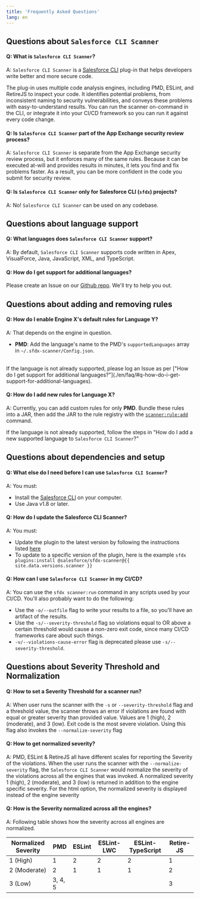 ```yaml
---
title: 'Frequently Asked Questions'
lang: en
---
```

## Questions about `Salesforce CLI Scanner`

#### Q: What is `Salesforce CLI Scanner`?
A: `Salesforce CLI Scanner` is a [Salesforce CLI](https://developer.salesforce.com/docs/atlas.en-us.sfdx_cli_plugins.meta/sfdx_cli_plugins/cli_plugins_architecture.htm) plug-in that helps developers write better and more
secure code.

The plug-in uses multiple code analysis engines, including PMD, ESLint, and RetireJS to inspect your code. It identifies potential problems, from inconsistent naming to security vulnerabilities, and conveys these problems with easy-to-understand results.
You can run the scanner on-command in the CLI, or integrate it into your CI/CD framework so you can run it against every code change.

#### Q: Is `Salesforce CLI Scanner` part of the App Exchange security review process?
A: `Salesforce CLI Scanner` is separate from the App Exchange security review process, but it enforces many of the same rules. Because it can be executed at-will and provides results in minutes, it lets you find and fix problems faster. As a result, you
can be more confident in the code you submit for security review.

#### Q: Is `Salesforce CLI Scanner` only for Salesforce CLI (`sfdx`) projects?
A: No! `Salesforce CLI Scanner` can be used on any codebase.

## Questions about language support

#### Q: What languages does `Salesforce CLI Scanner` support?
A: By default, `Salesforce CLI Scanner` supports code written in Apex, VisualForce, Java, JavaScript, XML, and TypeScript.

#### Q: How do I get support for additional languages?
Please create an Issue on our [Github repo](https://github.com/forcedotcom/sfdx-scanner). We'll try to help you out. 

## Questions about adding and removing rules

#### Q: How do I enable Engine X's default rules for Language Y?
A: That depends on the engine in question.
- __PMD__: Add the language's name to the PMD's `supportedLanguages` array in
`~/.sfdx-scanner/Config.json`.
<br/>
If the language is not already supported, please log an Issue as per
["How do I get support for additional languages?"](./en/faq/#q-how-do-i-get-support-for-additional-languages).

#### Q: How do I add new rules for Language X?
A: Currently, you can add custom rules for only __PMD__. Bundle these rules into a JAR, then add the JAR to the rule registry with the [`scanner:rule:add`](./en/scanner-commands/add/#example) command.

If the language is not already supported, follow the steps in "How do I add a new supported language to `Salesforce CLI Scanner`?"

## Questions about dependencies and setup

#### Q: What else do I need before I can use `Salesforce CLI Scanner`?
A: You must:
- Install the [Salesforce CLI](https://developer.salesforce.com/tools/sfdxcli) on your computer.
- Use Java v1.8 or later.

#### Q: How do I update the Salesforce CLI Scanner?
A: You must:
- Update the plugin to the latest version by following the instructions listed [here](./en/getting-started/install/#upgrade-plug-in)
- To update to a specific version of the plugin, here is the example `sfdx plugins:install @salesforce/sfdx-scanner@{{ site.data.versions.scanner }}`

#### Q: How can I use `Salesforce CLI Scanner` in my CI/CD?
A: You can use the `sfdx scanner:run` command in any scripts used by your CI/CD. You'll also probably want to do the following:
- Use the `-o/--outfile` flag to write your results to a file, so you'll have an artifact of the results.
- Use the `-s/--severity-threshold` flag so violations equal to OR above a certain threshold would cause a non-zero exit code, since many CI/CD frameworks care about such things.
- `-v/--violations-cause-error` flag is deprecated please use `-s/--severity-threshold`. 

## Questions about Severity Threshold and Normalization

#### Q: How to set a Severity Threshold for a scanner run?
A: When user runs the scanner with the `-s` or `--severity-threshold` flag and a threshold value, the scanner throws an error if violations are found with equal or greater severity than provided value. Values are 1 (high), 2 (moderate), and 3 (low). Exit code is the most severe violation. Using this flag also invokes the `--normalize-severity` flag

#### Q: How to get normalized severity?
A: PMD, ESLint & RetireJS all have different scales for reporting the Severity of the violations. When the user runs the scanner with the `--normalize-severity` flag, the `Salesforce CLI Scanner` would normalize the severity of the violations across all the engines that was invoked.  A normalized severity 1 (high), 2 (moderate), and 3 (low) is returned in addition to the engine specific severity. For the html option, the normalized severity is displayed instead of the engine severity	

#### Q: How is the Severity normalized across all the engines?
A: Following table shows how the severity across all engines are normalized. 

| Normalized Severity | PMD     | ESLint | ESLint-LWC | ESLint-TypeScript | Retire-JS |
| ------------------- | ------- | ------ | ---------- | ----------------- | --------- |
| 1 (High)            | 1       | 2      | 2          | 2                 | 1         |
| 2 (Moderate)        | 2       | 1      | 1          | 1                 | 2         |
| 3 (Low)             | 3, 4, 5 |        |            |                   | 3

